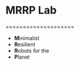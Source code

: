 # MRRP Lab
====================

- **M**inimalist
- **R**esilient
- **R**obots for the
- **P**lanet
